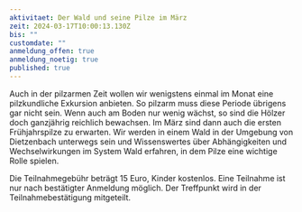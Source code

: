 ```yaml
---
aktivitaet: Der Wald und seine Pilze im März
zeit: 2024-03-17T10:00:13.130Z
bis: ""
customdate: ""
anmeldung_offen: true
anmeldung_noetig: true
published: true
---
```

Auch in der pilzarmen Zeit wollen wir wenigstens einmal im Monat eine pilzkundliche Exkursion anbieten. So pilzarm muss diese Periode übrigens gar nicht sein. Wenn auch am Boden nur wenig wächst, so sind die Hölzer doch ganzjährig reichlich bewachsen. Im März sind dann auch die ersten Frühjahrspilze zu erwarten. Wir werden in einem Wald in der Umgebung von Dietzenbach unterwegs sein und Wissenswertes über Abhängigkeiten und Wechselwirkungen im System Wald erfahren, in dem Pilze eine wichtige Rolle spielen.

Die Teilnahmegebühr beträgt 15 Euro, Kinder kostenlos. Eine Teilnahme ist nur nach bestätigter Anmeldung möglich. Der Treffpunkt wird in der Teilnahmebestätigung mitgeteilt.